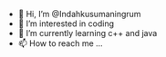 - 👋 Hi, I’m @Indahkusumaningrum
- 👀 I’m interested in coding
- 🌱 I’m currently learning c++ and java
- 📫 How to reach me ...

<!---
Indahkusumaningrum/Indahkusumaningrum is a ✨ special ✨ repository because its `README.md` (this file) appears on your GitHub profile.
You can click the Preview link to take a look at your changes.
--->
